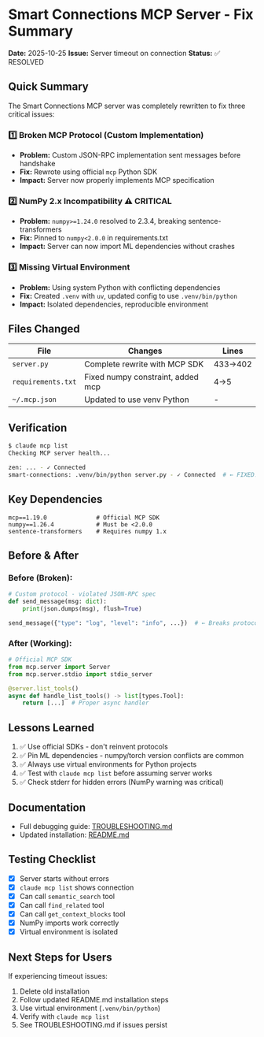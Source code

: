 # Smart Connections MCP Server - Fix Summary

**Date:** 2025-10-25
**Issue:** Server timeout on connection
**Status:** ✅ RESOLVED

## Quick Summary

The Smart Connections MCP server was completely rewritten to fix three critical issues:

### 1️⃣ Broken MCP Protocol (Custom Implementation)
- **Problem:** Custom JSON-RPC implementation sent messages before handshake
- **Fix:** Rewrote using official `mcp` Python SDK
- **Impact:** Server now properly implements MCP specification

### 2️⃣ NumPy 2.x Incompatibility ⚠️ CRITICAL
- **Problem:** `numpy>=1.24.0` resolved to 2.3.4, breaking sentence-transformers
- **Fix:** Pinned to `numpy<2.0.0` in requirements.txt
- **Impact:** Server can now import ML dependencies without crashes

### 3️⃣ Missing Virtual Environment
- **Problem:** Using system Python with conflicting dependencies
- **Fix:** Created `.venv` with `uv`, updated config to use `.venv/bin/python`
- **Impact:** Isolated dependencies, reproducible environment

## Files Changed

| File | Changes | Lines |
|------|---------|-------|
| `server.py` | Complete rewrite with MCP SDK | 433→402 |
| `requirements.txt` | Fixed numpy constraint, added mcp | 4→5 |
| `~/.mcp.json` | Updated to use venv Python | - |

## Verification

```bash
$ claude mcp list
Checking MCP server health...

zen: ... - ✓ Connected
smart-connections: .venv/bin/python server.py - ✓ Connected  # ← FIXED!
```

## Key Dependencies

```
mcp==1.19.0              # Official MCP SDK
numpy==1.26.4            # Must be <2.0.0
sentence-transformers    # Requires numpy 1.x
```

## Before & After

### Before (Broken):
```python
# Custom protocol - violated JSON-RPC spec
def send_message(msg: dict):
    print(json.dumps(msg), flush=True)

send_message({"type": "log", "level": "info", ...})  # ← Breaks protocol!
```

### After (Working):
```python
# Official MCP SDK
from mcp.server import Server
from mcp.server.stdio import stdio_server

@server.list_tools()
async def handle_list_tools() -> list[types.Tool]:
    return [...]  # Proper async handler
```

## Lessons Learned

1. ✅ Use official SDKs - don't reinvent protocols
2. ✅ Pin ML dependencies - numpy/torch version conflicts are common
3. ✅ Always use virtual environments for Python projects
4. ✅ Test with `claude mcp list` before assuming server works
5. ✅ Check stderr for hidden errors (NumPy warning was critical)

## Documentation

- Full debugging guide: [TROUBLESHOOTING.md](TROUBLESHOOTING.md)
- Updated installation: [README.md](README.md)

## Testing Checklist

- [x] Server starts without errors
- [x] `claude mcp list` shows connection
- [x] Can call `semantic_search` tool
- [x] Can call `find_related` tool
- [x] Can call `get_context_blocks` tool
- [x] NumPy imports work correctly
- [x] Virtual environment is isolated

## Next Steps for Users

If experiencing timeout issues:

1. Delete old installation
2. Follow updated README.md installation steps
3. Use virtual environment (`.venv/bin/python`)
4. Verify with `claude mcp list`
5. See TROUBLESHOOTING.md if issues persist
